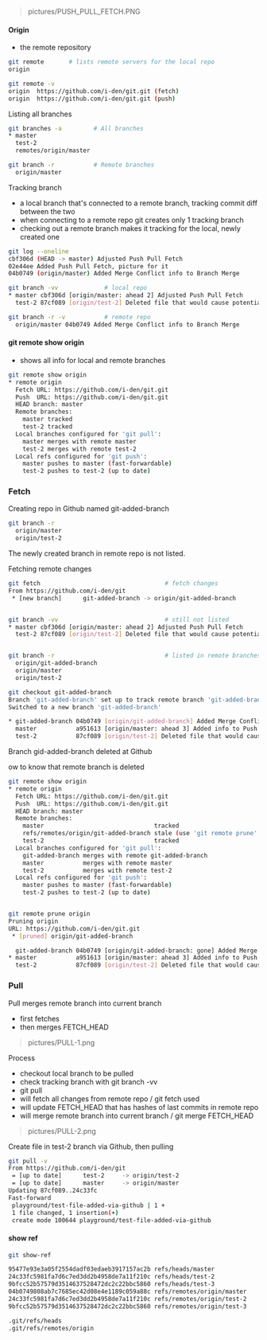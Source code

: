 > pictures/PUSH_PULL_FETCH.PNG

#### Origin
 - the remote repository
```bash
git remote       # lists remote servers for the local repo
origin

git remote -v
origin  https://github.com/i-den/git.git (fetch)
origin  https://github.com/i-den/git.git (push)
```

Listing all branches
```bash
git branches -a         # All branches
* master
  test-2
  remotes/origin/master

git branch -r           # Remote branches
  origin/master
```

Tracking branch
 - a local branch that's connected to a remote branch, tracking commit diff between the two
 - when connecting to a remote repo git creates only 1 tracking branch
 - checking out a remote branch makes it tracking for the local, newly created one
 
```bash
git log --oneline
cbf306d (HEAD -> master) Adjusted Push Pull Fetch
02e44ee Added Push Pull Fetch, picture for it
04b0749 (origin/master) Added Merge Conflict info to Branch Merge

git branch -vv             # local repo
* master cbf306d [origin/master: ahead 2] Adjusted Push Pull Fetch
  test-2 87cf089 [origin/test-2] Deleted file that would cause potential conflict

git branch -r -v           # remote repo
  origin/master 04b0749 Added Merge Conflict info to Branch Merge
```
#### git remote show origin
 - shows all info for local and remote branches
```bash
git remote show origin
* remote origin
  Fetch URL: https://github.com/i-den/git.git
  Push  URL: https://github.com/i-den/git.git
  HEAD branch: master
  Remote branches:
    master tracked
    test-2 tracked
  Local branches configured for 'git pull':
    master merges with remote master
    test-2 merges with remote test-2
  Local refs configured for 'git push':
    master pushes to master (fast-forwardable)
    test-2 pushes to test-2 (up to date)
``` 

### Fetch
Creating repo in Github named git-added-branch
```bash
git branch -r
  origin/master
  origin/test-2
```
The newly created branch in remote repo is not listed.

Fetching remote changes
```bash
git fetch                                   # fetch changes
From https://github.com/i-den/git
 * [new branch]      git-added-branch -> origin/git-added-branch


git branch -vv                              # still not listed
* master cbf306d [origin/master: ahead 2] Adjusted Push Pull Fetch
  test-2 87cf089 [origin/test-2] Deleted file that would cause potential conflict


git branch -r                               # listed in remote branches
  origin/git-added-branch
  origin/master
  origin/test-2

git checkout git-added-branch
Branch 'git-added-branch' set up to track remote branch 'git-added-branch' from 'origin'.
Switched to a new branch 'git-added-branch'

* git-added-branch 04b0749 [origin/git-added-branch] Added Merge Conflict info to Branch Merge
  master           a951613 [origin/master: ahead 3] Added info to Push Pull Fetch
  test-2           87cf089 [origin/test-2] Deleted file that would cause potential conflict
```

Branch gid-added-branch deleted at Github

ow to know that remote branch is deleted
```bash
git remote show origin
* remote origin
  Fetch URL: https://github.com/i-den/git.git
  Push  URL: https://github.com/i-den/git.git
  HEAD branch: master
  Remote branches:
    master                               tracked
    refs/remotes/origin/git-added-branch stale (use 'git remote prune' to remove)     # shown as prune
    test-2                               tracked
  Local branches configured for 'git pull':
    git-added-branch merges with remote git-added-branch
    master           merges with remote master
    test-2           merges with remote test-2
  Local refs configured for 'git push':
    master pushes to master (fast-forwardable)
    test-2 pushes to test-2 (up to date)


git remote prune origin
Pruning origin
URL: https://github.com/i-den/git.git
 * [pruned] origin/git-added-branch

  git-added-branch 04b0749 [origin/git-added-branch: gone] Added Merge Conflict info to Branch Merge      # gone
* master           a951613 [origin/master: ahead 3] Added info to Push Pull Fetch
  test-2           87cf089 [origin/test-2] Deleted file that would cause potential conflict
```

### Pull
Pull merges remote branch into current branch
 - first fetches
 - then merges FETCH_HEAD
> pictures/PULL-1.png

Process
 - checkout local branch to be pulled
 - check tracking branch with git branch -vv
 - git pull
 - will fetch all changes from remote repo / git fetch used
 - will update FETCH_HEAD that has hashes of last commits in remote repo
 - will merge remote branch into current branch / git merge FETCH_HEAD
> pictures/PULL-2.png

Create file in test-2 branch via Github, then pulling
```bash
git pull -v
From https://github.com/i-den/git
 = [up to date]      test-2     -> origin/test-2
 = [up to date]      master     -> origin/master
Updating 87cf089..24c33fc
Fast-forward
 playground/test-file-added-via-github | 1 +
 1 file changed, 1 insertion(+)
 create mode 100644 playground/test-file-added-via-github
```

#### show ref
```bash
git show-ref

95477e93e3a05f2554dadf03edaeb3917157ac2b refs/heads/master
24c33fc5981fa7d6c7ed3dd2b4958de7a11f210c refs/heads/test-2
9bfcc52b57579d3514637528472dc2c22bbc5860 refs/heads/test-3
04b0749808ab7c7685ec42d08e4e1189c059a88c refs/remotes/origin/master
24c33fc5981fa7d6c7ed3dd2b4958de7a11f210c refs/remotes/origin/test-2
9bfcc52b57579d3514637528472dc2c22bbc5860 refs/remotes/origin/test-3

.git/refs/heads
.git/refs/remotes/origin
```